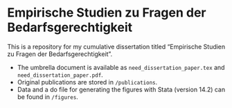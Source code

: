 # Empirische Studien zu Fragen der Bedarfsgerechtigkeit

This is a repository for my cumulative dissertation titled “Empirische Studien zu Fragen der Bedarfsgerechtigkeit”.

- The umbrella document is available as `need_dissertation_paper.tex` and `need_dissertation_paper.pdf`.
- Original publications are stored in `/publications`.
- Data and a do file for generating the figures with Stata (version 14.2) can be found in `/figures`.
